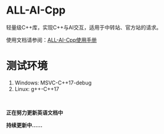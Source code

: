 # ALL-AI-Cpp

轻量级C++库，实现C++与AI交互，适用于中转站、官方站的请求。

使用文档请参阅：[ALL-AI-Cpp使用手册](https://ai-cpp-docsify.cpluscottage.top/)

# 测试环境

1. Windows: 	MSVC-C++17-debug
2. Linux:  g++-C++17

<br>

**正在努力更新英语文档中**

**持续更新中......**
